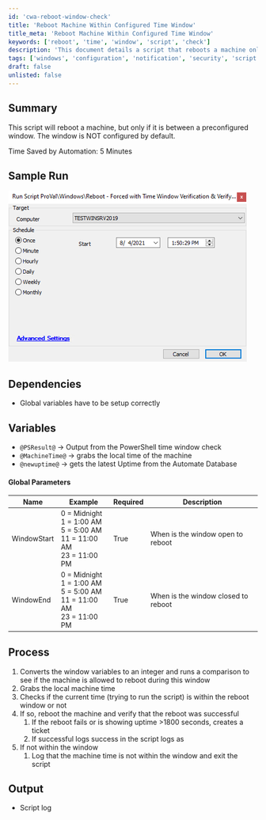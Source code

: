 ```yaml
---
id: 'cwa-reboot-window-check'
title: 'Reboot Machine Within Configured Time Window'
title_meta: 'Reboot Machine Within Configured Time Window'
keywords: ['reboot', 'time', 'window', 'script', 'check']
description: 'This document details a script that reboots a machine only if it falls within a preconfigured time window. It includes setup requirements, process steps, and output logging information.'
tags: ['windows', 'configuration', 'notification', 'security', 'script']
draft: false
unlisted: false
---
```

## Summary

This script will reboot a machine, but only if it is between a preconfigured window. The window is NOT configured by default.

Time Saved by Automation: 5 Minutes

## Sample Run

![Sample Run](../../../static/img/Reboot---Forced-with-Time-Window-Verification-&-Verify-Reboot/image_1.png)

## Dependencies

- Global variables have to be setup correctly

## Variables

- `@PSResult@` -> Output from the PowerShell time window check
- `@MachineTime@` -> grabs the local time of the machine
- `@newuptime@` -> gets the latest Uptime from the Automate Database

#### Global Parameters

| Name        | Example                                                                                                                                                        | Required | Description                       |
|-------------|----------------------------------------------------------------------------------------------------------------------------------------------------------------|----------|-----------------------------------|
| WindowStart | 0 = Midnight<br>1 = 1:00 AM<br>5 = 5:00 AM<br>11 = 11:00 AM<br>23 = 11:00 PM                                                                                | True     | When is the window open to reboot |
| WindowEnd   | 0 = Midnight<br>1 = 1:00 AM<br>5 = 5:00 AM<br>11 = 11:00 AM<br>23 = 11:00 PM                                                                                | True     | When is the window closed to reboot |

## Process

1. Converts the window variables to an integer and runs a comparison to see if the machine is allowed to reboot during this window
2. Grabs the local machine time
3. Checks if the current time (trying to run the script) is within the reboot window or not
4. If so, reboot the machine and verify that the reboot was successful
   1. If the reboot fails or is showing uptime >1800 seconds, creates a ticket
   2. If successful logs success in the script logs as
5. If not within the window
   1. Log that the machine time is not within the window and exit the script

## Output

- Script log




